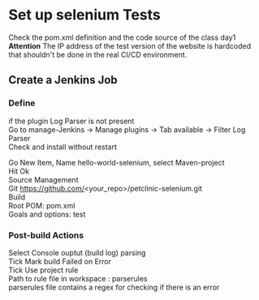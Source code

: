 # Set up selenium Tests
Check the pom.xml definition and the code source of the class day1 
**Attention** The IP address of the test version of the website is hardcoded that shouldn't 
be done in the real CI/CD environment.  
  
## Create a Jenkins Job
### Define 
if the plugin Log Parser is not present  
Go to manage-Jenkins -> Manage plugins -> Tab available -> Filter Log Parser   
Check and install without restart   
  
Go New Item, Name hello-world-selenium, select Maven-project  
Hit Ok  
Source Management   
Git  https://github.com/<your_repo>/petclinic-selenium.git  
Build  
Root POM: pom.xml  
Goals and options: test   
  
### Post-build Actions   
Select Console ouptut (build log) parsing  
Tick Mark build Failed on Error  
Tick Use project rule  
Path to rule file in workspace :  parserules   
parserules file contains a regex for checking if there is an error 

